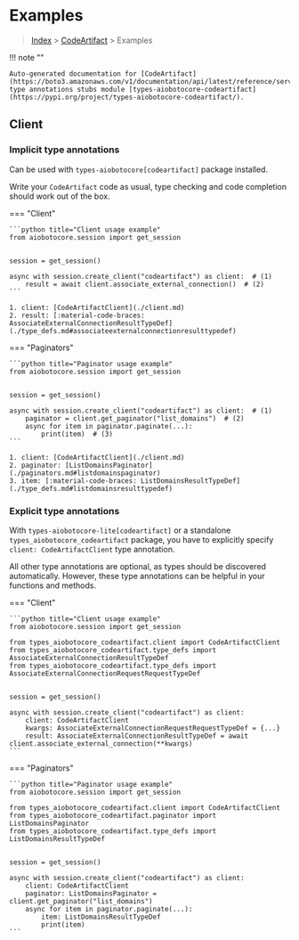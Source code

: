 # Examples

> [Index](../README.md) > [CodeArtifact](./README.md) > Examples

!!! note ""

    Auto-generated documentation for [CodeArtifact](https://boto3.amazonaws.com/v1/documentation/api/latest/reference/services/codeartifact.html#CodeArtifact)
    type annotations stubs module [types-aiobotocore-codeartifact](https://pypi.org/project/types-aiobotocore-codeartifact/).

## Client

### Implicit type annotations

Can be used with `types-aiobotocore[codeartifact]` package installed.

Write your `CodeArtifact` code as usual,
type checking and code completion should work out of the box.



=== "Client"

    ```python title="Client usage example"
    from aiobotocore.session import get_session


    session = get_session()

    async with session.create_client("codeartifact") as client:  # (1)
        result = await client.associate_external_connection()  # (2)
    ```

    1. client: [CodeArtifactClient](./client.md)
    2. result: [:material-code-braces: AssociateExternalConnectionResultTypeDef](./type_defs.md#associateexternalconnectionresulttypedef) 



=== "Paginators"

    ```python title="Paginator usage example"
    from aiobotocore.session import get_session


    session = get_session()

    async with session.create_client("codeartifact") as client:  # (1)
        paginator = client.get_paginator("list_domains")  # (2)
        async for item in paginator.paginate(...):
            print(item)  # (3)
    ```

    1. client: [CodeArtifactClient](./client.md)
    2. paginator: [ListDomainsPaginator](./paginators.md#listdomainspaginator)
    3. item: [:material-code-braces: ListDomainsResultTypeDef](./type_defs.md#listdomainsresulttypedef) 




### Explicit type annotations

With `types-aiobotocore-lite[codeartifact]`
or a standalone `types_aiobotocore_codeartifact` package, you have to explicitly specify
`client: CodeArtifactClient` type annotation.

All other type annotations are optional, as types should be discovered automatically.
However, these type annotations can be helpful in your functions and methods.


=== "Client"

    ```python title="Client usage example"
    from aiobotocore.session import get_session

    from types_aiobotocore_codeartifact.client import CodeArtifactClient
    from types_aiobotocore_codeartifact.type_defs import AssociateExternalConnectionResultTypeDef
    from types_aiobotocore_codeartifact.type_defs import AssociateExternalConnectionRequestRequestTypeDef


    session = get_session()

    async with session.create_client("codeartifact") as client:
        client: CodeArtifactClient
        kwargs: AssociateExternalConnectionRequestRequestTypeDef = {...}
        result: AssociateExternalConnectionResultTypeDef = await client.associate_external_connection(**kwargs)
    ```



=== "Paginators"

    ```python title="Paginator usage example"
    from aiobotocore.session import get_session

    from types_aiobotocore_codeartifact.client import CodeArtifactClient
    from types_aiobotocore_codeartifact.paginator import ListDomainsPaginator
    from types_aiobotocore_codeartifact.type_defs import ListDomainsResultTypeDef


    session = get_session()

    async with session.create_client("codeartifact") as client:
        client: CodeArtifactClient
        paginator: ListDomainsPaginator = client.get_paginator("list_domains")
        async for item in paginator.paginate(...):
            item: ListDomainsResultTypeDef
            print(item)
    ```


